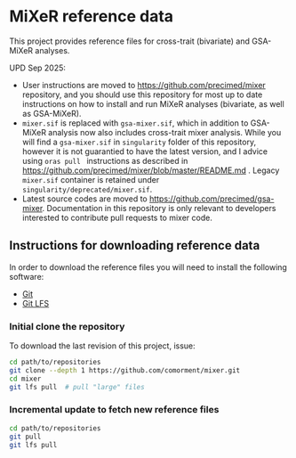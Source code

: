 # MiXeR reference data

This project provides reference files for cross-trait (bivariate) and GSA-MiXeR analyses.

UPD Sep 2025: 
* User instructions are moved to https://github.com/precimed/mixer repository, and you should use this repository for most up to date instructions on how to install and run MiXeR analyses (bivariate, as well as GSA-MiXeR).
* ``mixer.sif`` is replaced with ``gsa-mixer.sif``, which in addition to GSA-MiXeR analysis now also includes cross-trait mixer analysis.
While you will find a ``gsa-mixer.sif`` in ``singularity`` folder of this repository,  however it is not guarantied to have the latest version, and I advice using ``oras pull `` instructions as described in https://github.com/precimed/mixer/blob/master/README.md .
Legacy ``mixer.sif`` container is retained under ``singularity/deprecated/mixer.sif``.
* Latest source codes are moved to https://github.com/precimed/gsa-mixer. Documentation in this repository is only relevant to developers
interested to contribute pull requests to mixer code.

## Instructions for downloading reference data

In order to download the reference files you will need to install the following software:

- [Git](https://git-scm.com/)
- [Git LFS](https://git-lfs.com)

### Initial clone the repository

To download the last revision of this project, issue:

```bash
cd path/to/repositories
git clone --depth 1 https://github.com/comorment/mixer.git
cd mixer
git lfs pull  # pull "large" files
```

### Incremental update to fetch new reference files

```bash
cd path/to/repositories
git pull
git lfs pull
```
